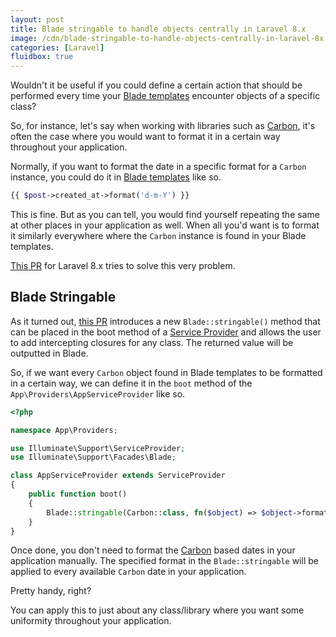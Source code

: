 ```yaml
---
layout: post
title: Blade stringable to handle objects centrally in Laravel 8.x
image: /cdn/blade-stringable-to-handle-objects-centrally-in-laravel-8x.png
categories: [Laravel]
fluidbox: true
---
```


Wouldn't it be useful if you could define a certain action that should be performed every time your [Blade templates](https://laravel.com/docs/8.x/blade) encounter objects of a specific class?

So, for instance, let's say when working with libraries such as [Carbon](https://carbon.nesbot.com/docs/), it's often the case where you would want to format it in a certain way throughout your application.

Normally, if you want to format the date in a specific format for a `Carbon` instance, you could do it in [Blade templates](https://laravel.com/docs/8.x/blade) like so.

```php
{{ $post->created_at->format('d-m-Y') }}
```

This is fine. But as you can tell, you would find yourself repeating the same at other places in your application as well. When all you'd want is to format it similarly everywhere where the `Carbon` instance is found in your Blade templates.

[This PR](https://github.com/laravel/framework/pull/37478) for Laravel 8.x tries to solve this very problem.

## Blade Stringable

As it turned out, [this PR](https://github.com/laravel/framework/pull/37478) introduces a new `Blade::stringable()` method that can be placed in the boot method of a [Service Provider](https://laravel.com/docs/8.x/providers) and allows the user to add intercepting closures for any class. The returned value will be outputted in Blade.

So, if we want every `Carbon` object found in Blade templates to be formatted in a certain way, we can define it in the `boot` method of the `App\Providers\AppServiceProvider` like so.

```php
<?php

namespace App\Providers;

use Illuminate\Support\ServiceProvider;
use Illuminate\Support\Facades\Blade;

class AppServiceProvider extends ServiceProvider
{
    public function boot()
    {
        Blade::stringable(Carbon::class, fn($object) => $object->format('d-m-Y')));
    }
}
```

Once done, you don't need to format the [Carbon](https://carbon.nesbot.com/docs/) based dates in your application manually. The specified format in the `Blade::stringable` will be applied to every available `Carbon` date in your application.

Pretty handy, right?

You can apply this to just about any class/library where you want some uniformity throughout your application.

